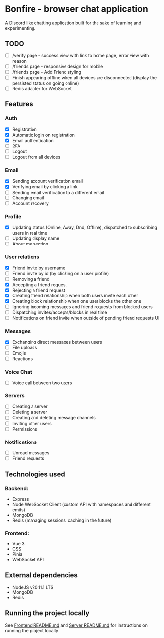 # Bonfire - browser chat application

A Discord like chatting application built for the sake of learning and experimenting.

## TODO
- [ ] /verify page - success view with link to home page, error view with reason
- [ ] /friends page - responsive design for mobile
- [ ] /friends page - Add Friend styling
- [ ] Finish appearing offline when all devices are disconnected (display the persisted status on going online)
- [ ] Redis adapter for WebSocket

## Features

### Auth

- [x] Registration
- [x] Automatic login on registration
- [x] Email authentication
- [ ] 2FA
- [ ] Logout
- [ ] Logout from all devices

### Email
- [x] Sending account verification email
- [x] Verifying email by clicking a link
- [ ] Sending email verification to a different email
- [ ] Changing email
- [ ] Account recovery

### Profile

- [x] Updating status (Online, Away, Dnd, Offline), dispatched to subscribing users in real time
- [ ] Updating display name
- [ ] About me section

### User relations

- [x] Friend invite by username
- [ ] Friend invite by id (by clicking on a user profile)
- [ ] Removing a friend
- [x] Accepting a friend request
- [x] Rejecting a friend request
- [x] Creating friend relationship when both users invite each other
- [x] Creating block relationship when one user blocks the other one
- [ ] Ignoring incoming messages and friend requests from blocked users
- [ ] Dispatching invites/accepts/blocks in real time
- [ ] Notifications on friend invite when outside of pending friend requests UI

### Messages

- [x] Exchanging direct messages between users
- [ ] File uploads
- [ ] Emojis
- [ ] Reactions

### Voice Chat

- [ ] Voice call between two users

### Servers

- [ ] Creating a server
- [ ] Deleting a server
- [ ] Creating and deleting message channels
- [ ] Inviting other users
- [ ] Permissions

### Notifications

- [ ] Unread messages
- [ ] Friend requests

## Technologies used

### Backend:

- Express
- Node WebSocket Client (custom API with namespaces and different emits)
- MongoDB
- Redis (managing sessions, caching in the future)

### Frontend:

- Vue 3
- CSS
- Pinia
- WebSocket API

## External dependencies

- NodeJS v20.11.1 LTS
- MongoDB
- Redis

## Running the project locally

See [Frontend README.md](./frontend/README.md) and [Server README.md](./server/README.md)
for instructions on running the project locally

